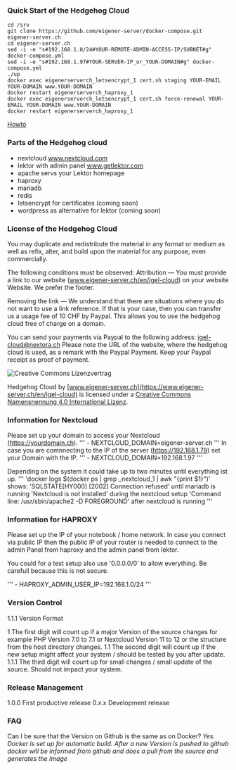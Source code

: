 ### Quick Start of the Hedgehog Cloud
```
cd /srv
git clone https://github.com/eigener-server/docker-compose.git eigener-server.ch
cd eigener-server.ch
sed -i -e "s#192.168.1.0/24#YOUR-REMOTE-ADMIN-ACCESS-IP/SUBNET#g" docker-compose.yml
sed -i -e "s#192.168.1.97#YOUR-SERVER-IP_or_YOUR-DOMAIN#g" docker-compose.yml
./up
docker exec eigenerserverch_letsencrypt_1 cert.sh staging YOUR-EMAIL YOUR-DOMAIN www.YOUR-DOMAIN
docker restart eigenerserverch_haproxy_1
docker exec eigenerserverch_letsencrypt_1 cert.sh force-renewal YOUR-EMAIL YOUR-DOMAIN www.YOUR-DOMAIN
docker restart eigenerserverch_haproxy_1
```

[Howto](https://www.eigener-server.ch/en/igel-cloud)

### Parts of the Hedgehog cloud
* nextcloud www.nextcloud.com
* lektor with admin panel www.getlektor.com
* apache servs your Lektor homepage
* haproxy
* mariadb
* redis
* letsencrypt for certificates (coming soon)
* wordpress as alternative for lektor (coming soon)

### License of the Hedgehog Cloud

You may duplicate and redistribute the material in any format or medium as well as refix, alter, and build
upon the material for any purpose, even commercially.


The following conditions must be observed:
Attribution — You must provide a link to our website (www.eigener-server.ch/en/igel-cloud) on your website
Website. We prefer the footer.

Removing the link — We understand that there are situations where you do not want to use a link reference.
If that is your case, then you can transfer us a usage fee of 10 CHF by Paypal. This allows you to use the
hedgehog cloud free of charge on a domain.

You can send your payments via Paypal to the following address: igel-cloud@nextora.ch
Please note the URL of the website, where the hedgehog cloud is used, as a remark with the Paypal Payment.
Keep your Paypal receipt as proof of payment.

![Creative Commons Lizenzvertrag](https://i.creativecommons.org/l/by/4.0/80x15.png)

Hedgehog Cloud by [www.eigener-server.ch](https://www.eigener-server.ch/en/igel-cloud)  is licensed under a [Creative Commons Namensnennung 4.0 International Lizenz](href="http://creativecommons.org/licenses/by/4.0/).


### Information for Nextcloud
Please set up your domain to access your Nextcloud (https://yourdomain.ch). 
'''
    - NEXTCLOUD_DOMAIN=eigener-server.ch
'''
In case you are comnnecting to the IP of the server (https://192.168.1.79) set your Domain with the IP.
'''
    - NEXTCLOUD_DOMAIN=192.168.1.97
'''

Depending on the system it could take up to two minutes until everything ist up.
'''
'docker logs $(docker ps | grep _nextcloud_1 | awk "{print \$1}")' shows:
'SQLSTATE[HY000] [2002] Connection refused' until mariadb is running
'Nextcloud is not installed' during the nextcloud setup
'Command line: /usr/sbin/apache2 -D FOREGROUND' after nextcloud is running
'''

### Information for HAPROXY
Please set up the IP of your notebook / home network. In case you connect via public IP then the public IP 
of your router is needed to connect to the admin Panel from haproxy and the admin panel from lektor.

You could for a test setup also use '0.0.0.0/0' to allow everything. Be carefull because this is not secure.

'''
    - HAPROXY_ADMIN_USER_IP=192.168.1.0/24
'''

### Version Control

1.1.1 Version Format

1     The first digit will count up if a major Version of the source changes for example PHP Version 7.0 to 7.1 or
Nextcloud Version 11 to 12 or the structure from the host directory changes.
1.1   The second digit will count up if the new setup might affect your system / should be tested by you after update.
1.1.1 The third digit will count up for small changes / small update of the source. Should not impact your system.

### Release Management

1.0.0 First productive release
0.x.x Development release

### FAQ
Can I be sure that the Version on Github is the same as on Docker?
*Yes. Docker is set up for automatic build. After a new Version is pushed to github docker will be informed from github
and does a pull from the source and generates the Image*

